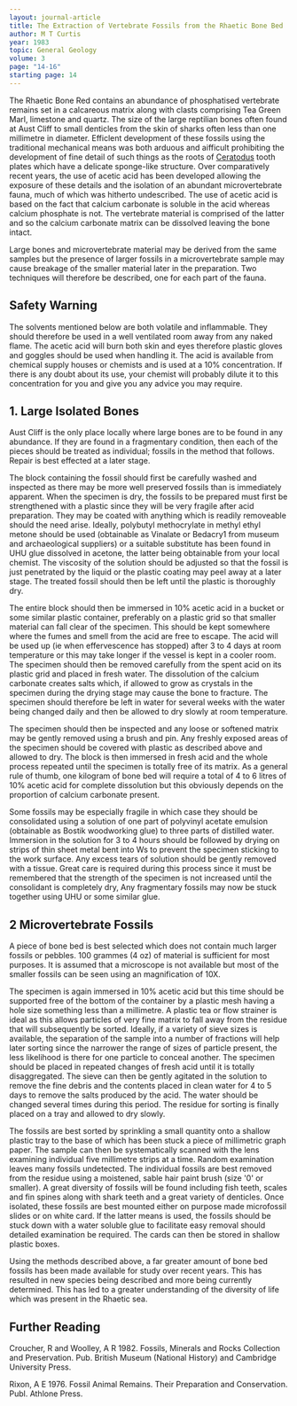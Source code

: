 ```yaml
---
layout: journal-article
title: The Extraction of Vertebrate Fossils from the Rhaetic Bone Bed
author: M T Curtis
year: 1983
topic: General Geology
volume: 3
page: "14-16"
starting page: 14
---
```

The Rhaetic Bone Red contains an abundance of phosphatised vertebrate remains set in a calcareous matrix along with clasts comprising Tea Green Marl, limestone and quartz. The size of the large reptilian bones often found at Aust Cliff to small denticles from the skin of sharks often less than one millimetre in diameter. Efficlent development of these fossils using the traditional mechanical means was both arduous and aifficult prohibiting the development of fine detail of such things as the roots of <u>Ceratodus</u> tooth plates which have a delicate sponge-like structure. Over comparatively recent years, the use of acetic acid has been developed allowing the exposure of these details and the isolation of an abundant microvertebrate fauna, much of which was hitherto undescribed. The use of acetic acid is based on the fact that calcium carbonate is soluble in the acid whereas calcium phosphate is not. The vertebrate material is comprised of the latter and so the calcium carbonate matrix can be dissolved leaving the bone intact.

Large bones and microvertebrate material may be derived from the same samples but the presence of larger fossils in a microvertebrate sample may cause breakage of the smaller material later in the preparation. Two techniques will therefore be described, one for each part of the fauna.
 
<h2>Safety Warning</h2>
The solvents mentioned below are both volatile and inflammable. They should therefore be used in a well ventilated room away from any naked flame. The acetic acid will burn both skin and eyes therefore plastic gloves and goggles should be used when handling it. The acid is available from chemical supply houses or chemists and is used at a 10% concentration. If there is any doubt about its use, your chemist will probably dilute it to this concentration for you and give you any advice you may require.

<h2>1. Large Isolated Bones</h2>
Aust Cliff is the only place locally where large bones are to be found in any abundance. If they are found in a fragmentary condition, then each of the pieces should be treated as individual; fossils in the method that follows. Repair is best effected at a later stage.


The block containing the fossil should first be carefully washed and inspected as there may be more well preserved fossils than is immediately apparent. When the specimen is dry, the fossils to be prepared must first be strengthened with a plastic since they will be very fragile after acid preparation. They may be coated with anything which is readily removeable should the need arise. Ideally, polybutyl methocrylate in methyl ethyl metone should be used (obtainable as Vinalate or Bedacry1 from museum and archaeological suppliers) or a suitable substitute has been found in UHU glue dissolved in acetone, the latter being obtainable from your local chemist. The viscosity of the solution should be adjusted so that the fossil is just penetrated by the liquid or the plastic coating may peel away at a later stage. The treated fossil should then be left until the plastic is thoroughly dry. 

The entire block should then be immersed in 10% acetic acid in a bucket or some similar plastic container, preferably on a plastic grid so that smaller material can fall clear of the specimen. This should be kept somewhere where the fumes and smell from the acid are free to escape. The acid will be used up (ie when effervescence has stopped) after 3 to 4 days at room temperature or this may take longer if the vessel is kept in a cooler room. The specimen should then be removed carefully from the spent acid on its plastic grid and placed in fresh water. The dissolution of the calcium carbonate creates salts which, if allowed to grow as crystals in the specimen during the drying stage may cause the bone to fracture. The specimen should therefore be left in water for several weeks with the water being changed daily and then be allowed to dry slowly at room temperature. 

The specimen should then be inspected and any loose or softened matrix may be gently removed using a brush and pin. Any freshly exposed areas of the specimen should be covered with plastic as described above and allowed to dry. The block is then immersed in fresh acid and the whole process repeated until the specimen is totally free of its matrix. As a general rule of thumb, one kilogram of bone bed will require a total of 4 to 6 litres of 10% acetic acid for complete dissolution but this obviously depends on the proportion of calcium carbonate present.

Some fossils may be especially fragile in which case they should be consolidated using a solution of one part of polyvinyl acetate emulsion (obtainable as Bostik woodworking glue) to three parts of distilled water. Immersion in the solution for 3 to 4 hours should be followed by drying on strips of thin sheet metal bent into Ws to prevent the specimen sticking to the work surface. Any excess tears of solution should be gently removed with a tissue. Great care is required during this process since it must be remembered that the strength of the specimen is not increased until the consolidant is completely dry, Any fragmentary fossils may now be stuck together using UHU or some similar glue.

<h2>2 Microvertebrate Fossils</h2>
A piece of bone bed is best selected which does not contain much larger fossils or pebbles. 100 grammes (4 oz) of material is sufficient for most purposes. It is assumed that a microscope is not available but most of the smaller fossils can be seen using an magnification of 10X.

The specimen is again immersed in 10% acetic acid but this time should be supported free of the bottom of the container by a plastic mesh having a hole size something less than a millimetre. A plastic tea or flow strainer is ideal as this allows particles of very fine matrix to fall away from the residue that will subsequently be sorted. Ideally, if a variety of sieve sizes is available, the separation of the sample into a number of fractions will help later sorting since the narrower the range of sizes of particle present, the less likelihood is there for one particle to conceal another. The specimen should be placed in repeated changes of fresh acid until it is totally disaggregated. The sieve can then be gently agitated in the solution to remove the fine debris and the contents placed in clean water for 4 to 5 days to remove the salts produced by the acid. The water should be changed several times during this period. The residue for sorting is finally placed on a tray and allowed to dry slowly.

The fossils are best sorted by sprinkling a small quantity onto a shallow plastic tray to the base of which has been stuck a piece of millimetric graph paper. The sample can then be systematically scanned with the lens examining individual five millimetre strips at a time. Random examination leaves many fossils undetected. The individual fossils are best removed from the residue using a moistened, sable hair paint brush (size '0' or smaller). A great diversity of fossils will be found including fish teeth, scales and fin spines along with shark teeth and a great variety of denticles. Once isolated, these fossils are best mounted either on purpose made microfossil slides or on white card. If the latter means is used, the fossils should be stuck down with a water soluble glue to facilitate easy removal should detailed examination be required. The cards can then be stored in shallow plastic boxes. 

Using the methods described above, a far greater amount of bone bed fossils has been made available for study over recent years. This has resulted in new species being described and more being currently determined. This has led to a greater understanding of the diversity of life which was present in the Rhaetic sea. 

<h2>Further Reading</h2>
Croucher, R and Woolley, A R 1982. Fossils, Minerals and Rocks Collection and Preservation. Pub. British Museum (National History) and Cambridge University Press.

Rixon, A E 1976. Fossil Animal Remains. Their Preparation and Conservation. Publ. Athlone Press.